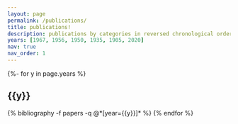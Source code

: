 ```yaml
---
layout: page
permalink: /publications/
title: publications!
description: publications by categories in reversed chronological order. generated by jekyll-scholar.
years: [1967, 1956, 1950, 1935, 1905, 2020]
nav: true
nav_order: 1
---
```

<!-- _pages/publications.md -->
<div class="publications">

{%- for y in page.years %}
  <h2 class="year">{{y}}</h2>
  {% bibliography -f papers -q @*[year={{y}}]* %}
{% endfor %}

</div>
